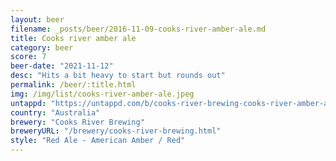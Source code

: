 ```yaml
---
layout: beer
filename: _posts/beer/2016-11-09-cooks-river-amber-ale.md
title: Cooks river amber ale
category: beer
score: 7
beer-date: "2021-11-12"
desc: "Hits a bit heavy to start but rounds out"
permalink: /beer/:title.html
img: /img/list/cooks-river-amber-ale.jpeg
untappd: "https://untappd.com/b/cooks-river-brewing-cooks-river-amber-ale/3871809"
country: "Australia"
brewery: "Cooks River Brewing"
breweryURL: "/brewery/cooks-river-brewing.html"
style: "Red Ale - American Amber / Red"
---
```

